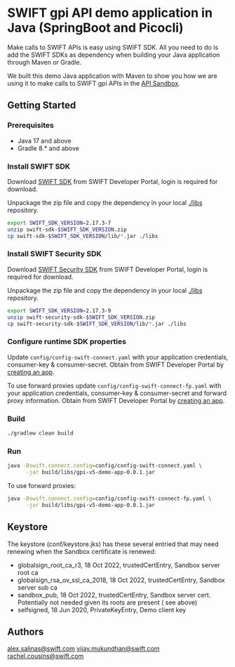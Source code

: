 # SWIFT gpi API demo application in Java (SpringBoot and Picocli)

Make calls to SWIFT APIs is easy using SWIFT SDK. All you need to do is add the SWIFT SDKs as dependency when building
your Java application through Maven or Gradle.

We built this demo Java application with Maven to show you how we are using it to make calls to SWIFT gpi APIs in
the [API Sandbox](https://developer.swift.com/reference#gsg).

## Getting Started ##

### Prerequisites ###

* Java 17 and above
* Gradle 8.* and above

### Install SWIFT SDK ###

Download [SWIFT SDK](https://developer.swift.com/swift-sdk) from SWIFT Developer Portal, login is required for download.

Unpackage the zip file and copy the dependency in your local [./libs](libs) repository.

```bash
export SWIFT_SDK_VERSION=2.17.3-7
unzip swift-sdk-$SWIFT_SDK_VERSION.zip
cp swift-sdk-$SWIFT_SDK_VERSION/lib/*.jar ./libs
```

### Install SWIFT Security SDK ###

Download [SWIFT Security SDK](https://developer.swift.com/swift-sdk) from SWIFT Developer Portal, login is required for
download.

Unpackage the zip file and copy the dependency in your local [./libs](libs) repository.

```bash
export SWIFT_SDK_VERSION=2.17.3-9
unzip swift-security-sdk-$SWIFT_SDK_VERSION.zip
cp swift-security-sdk-$SWIFT_SDK_VERSION/lib/*.jar ./libs
```

### Configure runtime SDK properties ###

Update ```config/config-swift-connect.yaml``` with your application credentials, consumer-key & consumer-secret. Obtain
from SWIFT Developer Portal by [creating an app](https://developer.swift.com/reference#sandbox-getting-started).

To use forward proxies update ```config/config-swift-connect-fp.yaml``` with your application credentials,
consumer-key & consumer-secret and forward proxy information. Obtain from SWIFT Developer Portal
by [creating an app](https://developer.swift.com/reference#sandbox-getting-started).

### Build ###

```bash
./gradlew clean build
```

### Run ###

```bash
java -Dswift.connect.config=config/config-swift-connect.yaml \
      -jar build/libs/gpi-v5-demo-app-0.0.1.jar
```

To use forward proxies:

```bash
java -Dswift.connect.config=config/config-swift-connect-fp.yaml \
      -jar build/libs/gpi-v5-demo-app-0.0.1.jar
```

## Keystore

The keystore (conf/keystore.jks) has these several entried that may need renewing when the Sandbox certificate is
renewed:

- globalsign_root_ca_r3, 18 Oct 2022, trustedCertEntry, Sandbox server root ca
- globalsign_rsa_ov_ssl_ca_2018, 18 Oct 2022, trustedCertEntry, Sandbox server sub ca
- sandbox_pub, 18 Oct 2022, trustedCertEntry, Sandbox server cert. Potentially not needed given its roots are present (
  see above)
- selfsigned, 18 Jun 2020, PrivateKeyEntry, Demo client key

## Authors

alex.salinas@swift.com
vijay.mukundhan@swift.com
rachel.cousins@swift.com
